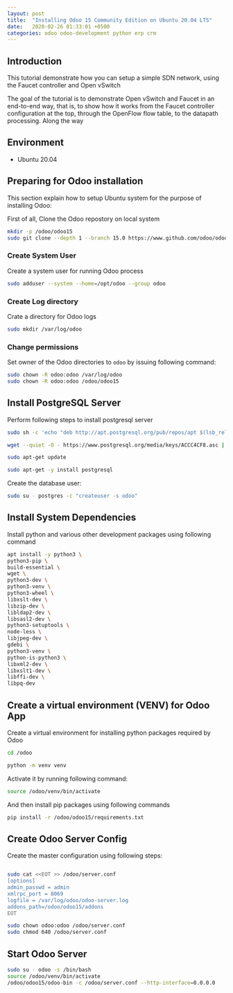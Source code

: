 ```yaml
---
layout: post
title:  "Installing Odoo 15 Community Edition on Ubuntu 20.04 LTS"
date:   2020-02-26 01:33:01 +0500
categories: odoo odoo-development python erp crm
---
```


## Introduction 

This tutorial demonstrate how you can setup a simple SDN network, using the Faucet controller and Open vSwitch

The goal of the tutorial is to demonstrate Open vSwitch and Faucet in an end-to-end way, that is, to show how it works from the Faucet controller configuration at the top, through the OpenFlow flow table, to the datapath processing. Along the way

## Environment 
* Ubuntu 20.04
  
## Preparing for Odoo installation

This section explain how to setup Ubuntu system for the purpose of installing Odoo:

First of all, Clone the Odoo repostory on local system 

```bash
mkdir -p /odoo/odoo15
sudo git clone --depth 1 --branch 15.0 https://www.github.com/odoo/odoo /odoo/odoo15
```

### Create System User
Create a system user for running Odoo process

```bash
sudo adduser --system --home=/opt/odoo --group odoo
```

### Create Log directory
Crate a directory for Odoo logs
```bash       
sudo mkdir /var/log/odoo
```

### Change permissions
Set owner of the Odoo directories to `odoo` by issuing following command:

```bash
sudo chown -R odoo:odoo /var/log/odoo
sudo chown -R odoo:odoo /odoo/odoo15 

```
## Install PostgreSQL Server

Perform following steps to install postgresql server

```bash
sudo sh -c 'echo "deb http://apt.postgresql.org/pub/repos/apt $(lsb_release -cs)-pgdg main" > /etc/apt/sources.list.d/pgdg.list'

wget --quiet -O - https://www.postgresql.org/media/keys/ACCC4CF8.asc | sudo apt-key add -

sudo apt-get update

sudo apt-get -y install postgresql
```

Create the database user:

```bash
sudo su - postgres -c "createuser -s odoo"
```

## Install System Dependencies
Install python and various other development packages using following command

```bash
apt install -y python3 \
python3-pip \
build-essential \
wget \ 
python3-dev \
python3-venv \
python3-wheel \
libxslt-dev \
libzip-dev \
libldap2-dev \
libsasl2-dev \
python3-setuptools \
node-less \
libjpeg-dev \
gdebi \
python3-venv \
python-is-python3 \
libxml2-dev \
libxslt1-dev \
libffi-dev \
libpq-dev
```

## Create a virtual environment (VENV) for Odoo App

Create a virtual environment for installing python packages required by Odoo

```bash
cd /odoo

python -m venv venv
```

Activate it by running following command:

```bash
source /odoo/venv/bin/activate
```

And then install pip packages using following commands

```bash
pip install -r /odoo/odoo15/requirements.txt
```

## Create Odoo Server Config
Create the master configuration using following steps:

```bash

sudo cat <<EOT >> /odoo/server.conf
[options]
admin_passwd = admin
xmlrpc_port = 8069
logfile = /var/log/odoo/odoo-server.log
addons_path=/odoo/odoo15/addons
EOT

sudo chown odoo:odoo /odoo/server.conf
sudo chmod 640 /odoo/server.conf 
```


## Start Odoo Server

```bash
sudo su - odoo -s /bin/bash
source /odoo/venv/bin/activate
/odoo/odoo15/odoo-bin -c /odoo/server.conf --http-interface=0.0.0.0
```
